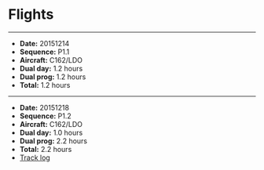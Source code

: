 # Flights

----

* **Date:** 20151214
* **Sequence:** P1.1
* **Aircraft:** C162/LDO
* **Dual day:** 1.2 hours
* **Dual prog:** 1.2 hours
* **Total:** 1.2 hours

----

* **Date:** 20151218
* **Sequence:** P1.2
* **Aircraft:** C162/LDO
* **Dual day:** 1.0 hours
* **Dual prog:** 2.2 hours
* **Total:** 2.2 hours
* [Track log](tracks/20151218-vh-ldo.gpx)
